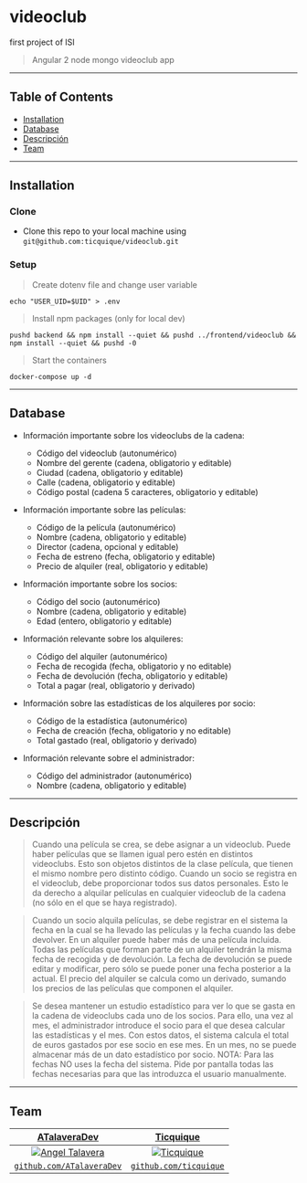 # videoclub

first project of ISI
> Angular 2 node mongo videoclub app

---

## Table of Contents

- [Installation](#installation)
- [Database](#database)
- [Descripción](#descripción)
- [Team](#team)

---

## Installation

### Clone

- Clone this repo to your local machine using `git@github.com:ticquique/videoclub.git`

### Setup

> Create dotenv file and change user variable

```shell
echo "USER_UID=$UID" > .env
```

> Install npm packages (only for local dev)

```shell
pushd backend && npm install --quiet && pushd ../frontend/videoclub && npm install --quiet && pushd -0
```

> Start the containers

```shell
docker-compose up -d
```

---

## Database

- Información importante sobre los videoclubs de la cadena:
  - Código del videoclub (autonumérico)
  - Nombre del gerente (cadena, obligatorio y editable)
  - Ciudad (cadena, obligatorio y editable)
  - Calle (cadena, obligatorio y editable)
  - Código postal (cadena 5 caracteres, obligatorio y editable)

- Información importante sobre las películas:
  - Código de la película (autonumérico)
  - Nombre (cadena, obligatorio y editable)
  - Director (cadena, opcional y editable)
  - Fecha de estreno (fecha, obligatorio y editable)
  - Precio de alquiler (real, obligatorio y editable)

- Información importante sobre los socios:
  - Código del socio (autonumérico)
  - Nombre (cadena, obligatorio y editable)
  - Edad (entero, obligatorio y editable)

- Información relevante sobre los alquileres:
  - Código del alquiler (autonumérico)
  - Fecha de recogida (fecha, obligatorio y no editable)
  - Fecha de devolución (fecha, obligatorio y editable)
  - Total a pagar (real, obligatorio y derivado)

- Información sobre las estadísticas de los alquileres por socio:
  - Código de la estadística (autonumérico)
  - Fecha de creación (fecha, obligatorio y no editable)
  - Total gastado (real, obligatorio y derivado)

- Información relevante sobre el administrador:
  - Código del administrador (autonumérico)
  - Nombre (cadena, obligatorio y editable)

---

## Descripción

> Cuando una película se crea, se debe asignar a un videoclub. Puede haber películas
que se llamen igual pero estén en distintos videoclubs. Esto son objetos distintos de la
clase película, que tienen el mismo nombre pero distinto código.
Cuando un socio se registra en el videoclub, debe proporcionar todos sus datos
personales. Esto le da derecho a alquilar películas en cualquier videoclub de la cadena
(no sólo en el que se haya registrado).

> Cuando un socio alquila películas, se debe registrar en el sistema la fecha en la cual
se ha llevado las películas y la fecha cuando las debe devolver. En un alquiler puede
haber más de una película incluida. Todas las películas que forman parte de un
alquiler tendrán la misma fecha de recogida y de devolución. La fecha de devolución
se puede editar y modificar, pero sólo se puede poner una fecha posterior a la actual.
El precio del alquiler se calcula como un derivado, sumando los precios de las
películas que componen el alquiler.

> Se desea mantener un estudio estadístico para ver lo que se gasta en la cadena de
videoclubs cada uno de los socios. Para ello, una vez al mes, el administrador
introduce el socio para el que desea calcular las estadísticas y el mes. Con estos
datos, el sistema calcula el total de euros gastados por ese socio en ese mes. En un
mes, no se puede almacenar más de un dato estadístico por socio.
NOTA: Para las fechas NO uses la fecha del sistema. Pide por pantalla todas las
fechas necesarias para que las introduzca el usuario manualmente.

---

## Team

| <a href="https://github.com/ATalaveraDev" target="_blank">**ATalaveraDev**</a> | <a href="https://github.com/ticquique" target="_blank">**Ticquique**</a> |
| :---: |:---:|
| [![Angel Talavera](https://github.com/ATalaveraDev.png?size=200)](https://github.com/ATalaveraDev)    | [![Ticquique](https://github.com/ticquique.png?size=200)](https://github.com/ticquique) |
| <a href="https://github.com/ATalaveraDev" target="_blank">`github.com/ATalaveraDev`</a> | <a href="https://github.com/ticquique" target="_blank">`github.com/ticquique`</a> |
